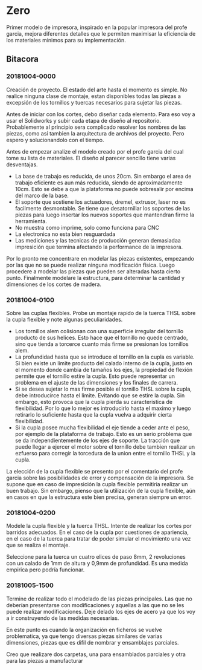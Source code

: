 # Zero

Primer modelo de impresora, inspirado en la popular impresora del profe garcia, mejora diferentes detalles que le permiten maximisar la eficiencia de los materiales minimos para su implementación.

## Bitacora

### 20181004-0000

Creación de proyecto.
El estado del arte hasta el momento es simple. No realice ninguna clase de montaje, estan disponibles todas las piezas a excepsión de los tornillos y tuercas necesarios para sujetar las piezas.

Antes de iniciar con los cortes, debo diseñar cada elemento. Para eso voy a usar el Solidworks y subir cada etapa de diseño al repositorio. Probablemente al principio sera complicado resolver los nombres de las piezas, como así tambien la arquitectura de archivos del proyecto. Pero espero y solucionandolo con el tiempo.

Antes de empezar analize el modelo creado por el profe garcia del cual tome su lista de materiales. El diseño al parecer sencillo tiene varias desventajas.

* La base de trabajo es reducida, de unos 20cm. Sin embargo el area de trabajo eficiente es aun más reducida, siendo de aproximadamente 10cm. Esto se debe a que la plataforma no puede sobresalir por encima del marco de la base.
* El soporte que sostiene los actuadores, dremel, extrusor, laser no es facilmente desmontable. Se tiene que desatornillar los soportes de las piezas para luego insertar los nuevos soportes que mantendran firme la herramienta.
* No muestra como imprime, solo como funciona para CNC
* La electronica no esta bien resguardada
* Las mediciones y las tecnicas de producción generan demasiadaa impresición que termina afectando la performance de la impresora.

Por lo pronto me concentrare en modelar las piezas existentes, empezando por las que no se puede realizar ninguna modificación física.
Luego procedere a modelar las piezas que pueden ser alteradas hasta cierto punto.
Finalmente modelare la estructura, para determinar la cantidad y dimensiones de los cortes de madera.

### 20181004-0100

Sobre las cuplas flexibles.
Probe un montaje rapido de la tuerca THSL sobre la cupla flexible y note algunas peculiaridades.

* Los tornillos alem colisionan con una superficie irregular del tornillo producto de sus helices. Esto hace que el tornillo no quede centrado, sino que tienda a torcerce cuanto más firme se presionan los tornillos alem.
* La profundidad hasta que se introduce el tornillo en la cupla es variable. Si bien existe un limite producto del calado interno de la cupla, justo en el momento donde cambia de tamaños los ejes, la propiedad de flexión permite que el tornillo estire la cupla. Esto puede representar un problema en el ajuste de las dimensiones y los finales de carrera.
* Si se desea sujetar lo mas firme posible el tornillo THSL sobre la cupla, debe introducirce hasta el limite. Evitando que se estire la cupla. Sin embargo, esto provoca que la cupla pierda su caracteristica de flexibilidad. Por lo que lo mejor es introducirlo hasta el maximo y luego retirarlo lo suficiente hasta que la cupla vuelva a adquirir cierta flexibilidad.
* Si la cupla posee mucha flexibilidad el eje tiende a ceder ante el peso, por ejemplo de la plataforma de trabajo. Esto es un serio problema que se da independientemente de los ejes de soporte. La tracción que puede llegar a ejercer el motor sobre el tornillo debe tambien realizar un ezfuerso para corregir la torcedura de la union entre el tornillo THSL y la cupla.

La elección de la cupla flexible se presento por el comentario del profe garcia sobre las posibilidades de error y compensación de la impresora. Se supone que en caso de impresición la cupla flexible permitiria realizar un buen trabajo. Sin embargo, pienso que la utilización de la cupla flexible, aún en casos en que la estructura este bien precisa, generan siempre un error.

### 20181004-0200

Modele la cupla flexible y la tuerca THSL.
Intente de realizar los cortes por barridos adecuados. En el caso de la cupla por cuestiones de apariencia, en el caso de la tuerca para tratar de poder simular el movimiento una vez que se realiza el montaje.

Seleccione para la tuerca un cuatro elices de paso 8mm, 2 revoluciones con un calado de 1mm de altura y 0,9mm de profundidad. Es una medida empirica pero podría funcionar.

### 20181005-1500

Termine de realizar todo el modelado de las piezas principales. Las que no deberían presentarse con modificaciones y aquellas a las que no se les puede realizar modificaciones. Deje delado los ejes de acero ya que los voy a ir construyendo de las medidas necesarias.

En este punto es cuando la organización en ficheros se vuelve problematica, ya que tengo diversas piezas similares de varias dimensiones, piezas que es difil de nombrar y ensamblajes parciales.

Creo que realizare dos carpetas, una para ensamblados parciales y otra para las piezas a manufacturar